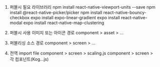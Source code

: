 1. 퍼블시 필요 라이브러리
npm install react-native-viewport-units --save
npm install @react-native-picker/picker
npm install react-native-bouncy-checkbox
expo install expo-linear-gradient
expo install react-native-modal
expo install react-native-map-clustering

2. 퍼블시 사용 이미지 또는 아이콘 경로
component > asset > ...

3. 퍼블리싱 소스 경로
component > screen > ...

4. 전역 import file
component > screen > scaling.js
component > screen > 각 컴포넌트(Kog...js)
